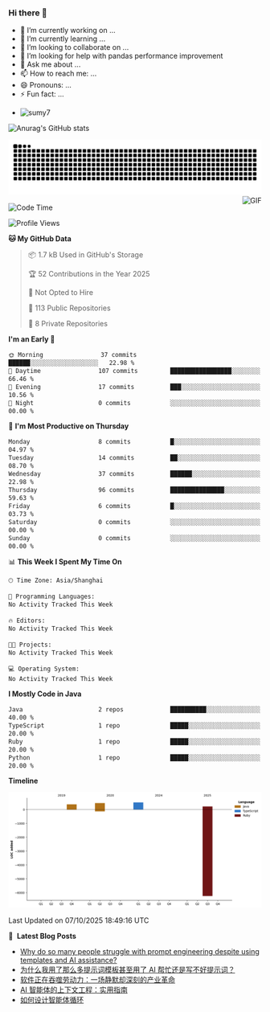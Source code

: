 ### Hi there 👋
<!--
**alloevil/alloevil** is a ✨ _special_ ✨ repository because its `README.md` (this file) appears on your GitHub profile.

Here are some ideas to get you started:

- 🔭 I’m currently working on ...
- 🌱 I’m currently learning ...
- 👯 I’m looking to collaborate on ...
- 🤔 I’m looking for help with ...
- 💬 Ask me about ...
- 📫 How to reach me: ...
- 😄 Pronouns: ...
- ⚡ Fun fact: ...
-->

- 🔭 I’m currently working on ...
- 🌱 I’m currently learning ...
- 👯 I’m looking to collaborate on ...
- 🤔 I’m looking for help with pandas performance improvement
- 💬 Ask me about ...
- 📫 How to reach me: ...
- 😄 Pronouns: ...
- ⚡ Fun fact: ...
  
+ ![sumy7](https://komarev.com/ghpvc/?username=alloevil)

![Anurag's GitHub stats](https://github-readme-stats.vercel.app/api?username=alloevil&show_icons=true&bg_color=00000000)

<picture align="center">
  <source media="(prefers-color-scheme: dark)" srcset="https://github.com/alloevil/alloevil/blob/output/github-contribution-grid-snake.svg">
  <source media="(prefers-color-scheme: dark)" srcset="https://github.com/alloevil/alloevil/blob/output/github-contribution-grid-snake.svg">
  <img alt="github contribution grid snake animation" src="https://github.com/alloevil/alloevil/blob/output/github-contribution-grid-snake.svg">
</picture>

<img align="right" alt="GIF" src="https://raw.githubusercontent.com/JoeyBling/JoeyBling/master/pic/pusheencode.gif" />

<!--START_SECTION:waka-->
![Code Time](http://img.shields.io/badge/Code%20Time-2%2C399%20hrs%2016%20mins-blue)

![Profile Views](http://img.shields.io/badge/Profile%20Views-4-blue)

**🐱 My GitHub Data** 

> 📦 1.7 kB Used in GitHub's Storage 
 > 
> 🏆 52 Contributions in the Year 2025
 > 
> 🚫 Not Opted to Hire
 > 
> 📜 113 Public Repositories 
 > 
> 🔑 8 Private Repositories 
 > 
**I'm an Early 🐤** 

```text
🌞 Morning                37 commits          ██████░░░░░░░░░░░░░░░░░░░   22.98 % 
🌆 Daytime                107 commits         █████████████████░░░░░░░░   66.46 % 
🌃 Evening                17 commits          ███░░░░░░░░░░░░░░░░░░░░░░   10.56 % 
🌙 Night                  0 commits           ░░░░░░░░░░░░░░░░░░░░░░░░░   00.00 % 
```
📅 **I'm Most Productive on Thursday** 

```text
Monday                   8 commits           █░░░░░░░░░░░░░░░░░░░░░░░░   04.97 % 
Tuesday                  14 commits          ██░░░░░░░░░░░░░░░░░░░░░░░   08.70 % 
Wednesday                37 commits          ██████░░░░░░░░░░░░░░░░░░░   22.98 % 
Thursday                 96 commits          ███████████████░░░░░░░░░░   59.63 % 
Friday                   6 commits           █░░░░░░░░░░░░░░░░░░░░░░░░   03.73 % 
Saturday                 0 commits           ░░░░░░░░░░░░░░░░░░░░░░░░░   00.00 % 
Sunday                   0 commits           ░░░░░░░░░░░░░░░░░░░░░░░░░   00.00 % 
```


📊 **This Week I Spent My Time On** 

```text
🕑︎ Time Zone: Asia/Shanghai

💬 Programming Languages: 
No Activity Tracked This Week

🔥 Editors: 
No Activity Tracked This Week

🐱‍💻 Projects: 
No Activity Tracked This Week

💻 Operating System: 
No Activity Tracked This Week
```

**I Mostly Code in Java** 

```text
Java                     2 repos             ██████████░░░░░░░░░░░░░░░   40.00 % 
TypeScript               1 repo              █████░░░░░░░░░░░░░░░░░░░░   20.00 % 
Ruby                     1 repo              █████░░░░░░░░░░░░░░░░░░░░   20.00 % 
Python                   1 repo              █████░░░░░░░░░░░░░░░░░░░░   20.00 % 
```



**Timeline**

![Lines of Code chart](https://raw.githubusercontent.com/alloevil/alloevil/main/assets/bar_graph.png)


 Last Updated on 07/10/2025 18:49:16 UTC
<!--END_SECTION:waka-->

📕 &nbsp;**Latest Blog Posts**
<!-- BLOG-POST-LIST:START -->
- [Why do so many people struggle with prompt engineering despite using templates and AI assistance?](https://baoyu.io/blog/why-people-struggle-with-prompt-engineering)
- [为什么我用了那么多提示词模板甚至用了 AI 帮忙还是写不好提示词？](https://baoyu.io/blog/why-i-cant-write-good-prompts-with-ai-and-templates)
- [软件正在吞噬劳动力：一场静默却深刻的产业革命](https://baoyu.io/blog/software-is-eating-labor)
- [AI 智能体的上下文工程：实用指南](https://baoyu.io/translations/effective-context-engineering-for-ai-agents)
- [如何设计智能体循环](https://baoyu.io/translations/designing-agentic-loops)
<!-- BLOG-POST-LIST:END -->
